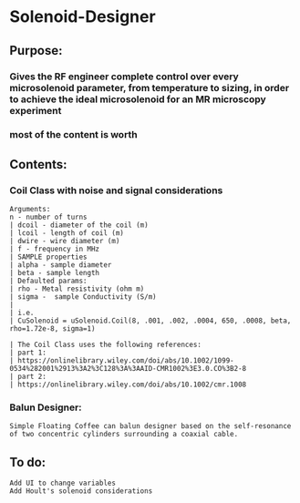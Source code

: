 # Solenoid-Designer
## Purpose:
### Gives the RF engineer complete control over every microsolenoid parameter, from temperature to sizing, in order to achieve the ideal microsolenoid for an MR microscopy experiment
### most of the content is worth 
## Contents:
### Coil Class with noise and signal considerations
    Arguments:
    n - number of turns 
    | dcoil - diameter of the coil (m) 
    | lcoil - length of coil (m) 
    | dwire - wire diameter (m) 
    | f - frequency in MHz 
    | SAMPLE properties 
    | alpha - sample diameter
    | beta - sample length 
    | Defaulted params: 
    | rho - Metal resistivity (ohm m) 
    | sigma -  sample Conductivity (S/m)
    |
    | i.e.
    | CuSolenoid = uSolenoid.Coil(8, .001, .002, .0004, 650, .0008, beta, rho=1.72e-8, sigma=1)

    | The Coil Class uses the following references:
    | part 1:
    | https://onlinelibrary.wiley.com/doi/abs/10.1002/1099-0534%282001%2913%3A2%3C128%3A%3AAID-CMR1002%3E3.0.CO%3B2-8
    | part 2:
    | https://onlinelibrary.wiley.com/doi/abs/10.1002/cmr.1008

### Balun Designer:
    Simple Floating Coffee can balun designer based on the self-resonance of two concentric cylinders surrounding a coaxial cable.


## To do:
    Add UI to change variables
    Add Hoult's solenoid considerations